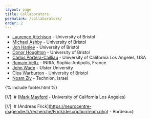```yaml
---
layout: page
title: Collaborators
permalink: /collaborators/
order: 2
---
```


- [Laurence Aitchison](http://www.gatsby.ucl.ac.uk/~laurence/) - University of Bristol
- [Michael Ashby](http://www.bristol.ac.uk/phys-pharm/people/michael-c-ashby) - University of Bristol
- [Jon Hanley](https://hanleylab.site123.me) - University of Bristol
- [Conor Houghton](https://www.cs.bris.ac.uk/home/cscjh/) - University of Bristol
- [Carlos Portera-Cailliau](http://porteralab.neurology.ucla.edu/) - University of California Los Angeles, USA
- [Romain Veltz](http://romainveltz.pythonanywhere.com/) - INRIA, Sophia-Antipolis, France
- [John Wade](https://www.ulster.ac.uk/staff/jj-wade) - Ulster University
- [Clea Warburton](http://www.bristol.ac.uk/phys-pharm/people/clea-c-warburton) - University of Bristol
- [Noam Ziv](http://www.noamziv.net.technion.ac.il) - Technion, Israel

{% include footer.html %}

[//]: # ([Mark Mayford](https://medschool.ucsd.edu/education/neurograd/faculty/Pages/mark-mayford.aspx) - University of California Los Angeles)

[//]: # (Andreas Frick](https://neurocentre-magendie.fr/recherche/Frick/descriptionTeam.php) - Bordeaux)